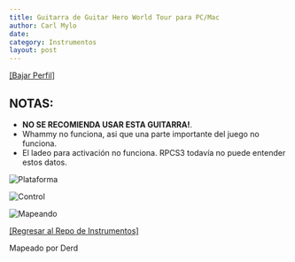 ```yaml
---
title: Guitarra de Guitar Hero World Tour para PC/Mac
author: Carl Mylo
date: 
category: Instrumentos
layout: post
---
```


[[Bajar Perfil]](https://github.com/hmxmilohax/rb3-pc/raw/main/instrument-repo/PC-Mac%20Guitar%20Hero%20World%20Tour%20Genericaster.7z)

## NOTAS:

* **NO SE RECOMIENDA USAR ESTA GUITARRA!**.
* Whammy no funciona, asi que una parte importante del juego no funciona.
* El ladeo para activación no funciona. RPCS3 todavía no puede entender estos datos.

![Plataforma](https://carlmylo.github.io/docu-rpcs3/images/instruments/plat/pc.png "Plataforma") 

![Control](https://carlmylo.github.io/docu-rpcs3/images/instruments/cont/ghwtcontroller.png "Control") 

![Mapeando](https://carlmylo.github.io/docu-rpcs3/images/instruments/pcghwtmapping.png "Mapeando") 

[[Regresar al Repo de Instrumentos]](https://rb3pc.milohax.org/espanol/repodeinst/#lista-de-instrumentos)


Mapeado por Derd